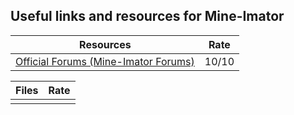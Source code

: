 ## Useful links and resources for Mine-Imator

|   Resources   |     Rate      |
| ------------- | ------------- |
| [Official Forums (Mine-Imator Forums)](https://mineimatorforums.com/) | 10/10 |

|     Files     |     Rate      |
| ------------- | ------------- |
|               |               |
